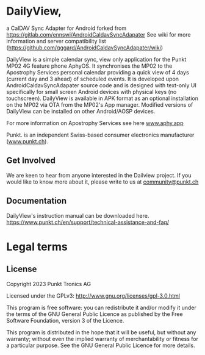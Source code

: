 # DailyView,  
a CalDAV Sync Adapter for Android forked from https://gitlab.com/ennswi/AndroidCaldavSyncAdapater
See wiki for more information and server compatibility list (https://github.com/gggard/AndroidCaldavSyncAdapater/wiki)

DailyView is a simple calendar sync, view only application for the Punkt MP02 4G feature phone AphyOS. It synchronises the MP02 to the Apostrophy Services  personal calendar providing a quick view of 4 days (current day and 3 ahead) of scheduled events.  It is developed upon AndroidCaldavSyncAdapater source code and is designed with text-only UI specifically for small screen Android devices with physical keys (no touchscreen). DailyView is available in APK format as an optional installation on the MP02 via OTA from the MP02's App manager. Modified versions of DailyView can be installed on other Android/AOSP devices.

For more information on Apostrophy Services see here www.aphy.app

Punkt. is an independent Swiss-based consumer electronics manufacturer (www.punkt.ch).

## Get Involved 

We are keen to hear from anyone interested in the Dailview project. If you would like to know more about it, please write to us at community@punkt.ch

## Documentation

DailyView's instruction manual can be downloaded here.
https://www.punkt.ch/en/support/technical-assistance-and-faq/

# Legal terms

## License

Copyright 2023 Punkt Tronics AG
 
Licensed under the GPLv3: http://www.gnu.org/licenses/gpl-3.0.html
  
This program is free software: you can redistribute it and/or modify it under the terms of the GNU General Public Licence as published by the Free Software Foundation, version 3 of the Licence.

This program is distributed in the hope that it will be useful, but without any warranty; without even the implied warranty of merchantability or fitness for a particular purpose. See the GNU General Public Licence for more details.

